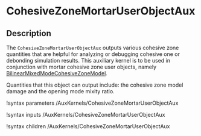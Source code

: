 # CohesiveZoneMortarUserObjectAux

## Description

The `CohesiveZoneMortarUserObjectAux` outputs various cohesive zone quantities that
are helpful for analyzing or debugging cohesive one or debonding simulation results.
This auxiliary kernel is to be used in conjunction with mortar cohesive zone user objects, namely
[BilinearMixedModeCohesiveZoneModel](/BilinearMixedModeCohesiveZoneModel.md).

Quantities that this object can output include: the cohesive zone model damage and the
opening mode mixity ratio.

!syntax parameters /AuxKernels/CohesiveZoneMortarUserObjectAux

!syntax inputs /AuxKernels/CohesiveZoneMortarUserObjectAux

!syntax children /AuxKernels/CohesiveZoneMortarUserObjectAux
